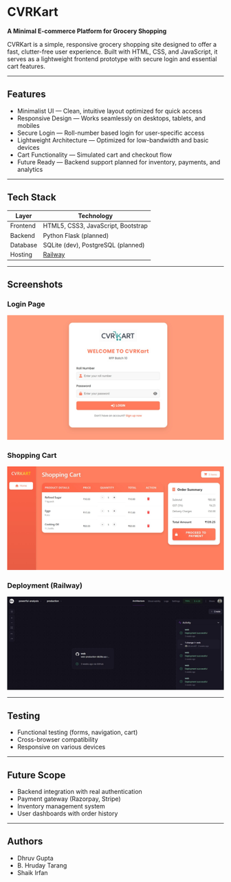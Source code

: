# CVRKart

**A Minimal E-commerce Platform for Grocery Shopping**

CVRKart is a simple, responsive grocery shopping site designed to offer a fast, clutter-free user experience. Built with HTML, CSS, and JavaScript, it serves as a lightweight frontend prototype with secure login and essential cart features.

---

## Features

- Minimalist UI — Clean, intuitive layout optimized for quick access
- Responsive Design — Works seamlessly on desktops, tablets, and mobiles
- Secure Login — Roll-number based login for user-specific access
- Lightweight Architecture — Optimized for low-bandwidth and basic devices
- Cart Functionality — Simulated cart and checkout flow
- Future Ready — Backend support planned for inventory, payments, and analytics

---

## Tech Stack

| Layer       | Technology                         |
|-------------|------------------------------------|
| Frontend    | HTML5, CSS3, JavaScript, Bootstrap |
| Backend     | Python Flask (planned)             |
| Database    | SQLite (dev), PostgreSQL (planned) |
| Hosting     | [Railway](https://railway.app)     |

---

## Screenshots

### Login Page
![Login Page](login.jpg)

### Shopping Cart
![Payment Page](cart.jpg)

### Deployment (Railway)
![Deployment Screenshot](deploy.jpg)

---

## Testing

- Functional testing (forms, navigation, cart)
- Cross-browser compatibility
- Responsive on various devices

---

## Future Scope

- Backend integration with real authentication
- Payment gateway (Razorpay, Stripe)
- Inventory management system
- User dashboards with order history

---

## Authors

- Dhruv Gupta
- B. Hruday Tarang 
- Shaik Irfan
